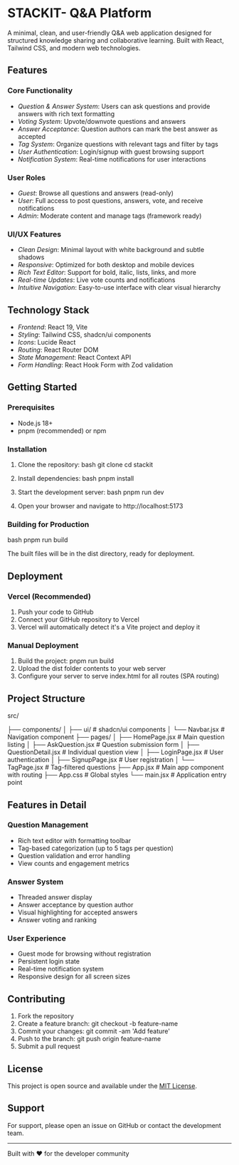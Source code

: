
# STACKIT- Q&A Platform

A minimal, clean, and user-friendly Q&A web application designed for structured knowledge sharing and collaborative learning. Built with React, Tailwind CSS, and modern web technologies.

## Features

### Core Functionality
- *Question & Answer System*: Users can ask questions and provide answers with rich text formatting
- *Voting System*: Upvote/downvote questions and answers
- *Answer Acceptance*: Question authors can mark the best answer as accepted
- *Tag System*: Organize questions with relevant tags and filter by tags
- *User Authentication*: Login/signup with guest browsing support
- *Notification System*: Real-time notifications for user interactions

### User Roles
- *Guest*: Browse all questions and answers (read-only)
- *User*: Full access to post questions, answers, vote, and receive notifications
- *Admin*: Moderate content and manage tags (framework ready)

### UI/UX Features
- *Clean Design*: Minimal layout with white background and subtle shadows
- *Responsive*: Optimized for both desktop and mobile devices
- *Rich Text Editor*: Support for bold, italic, lists, links, and more
- *Real-time Updates*: Live vote counts and notifications
- *Intuitive Navigation*: Easy-to-use interface with clear visual hierarchy

## Technology Stack

- *Frontend*: React 19, Vite
- *Styling*: Tailwind CSS, shadcn/ui components
- *Icons*: Lucide React
- *Routing*: React Router DOM
- *State Management*: React Context API
- *Form Handling*: React Hook Form with Zod validation

## Getting Started

### Prerequisites
- Node.js 18+ 
- pnpm (recommended) or npm

### Installation

1. Clone the repository:
bash
git clone <repository-url>
cd stackit


2. Install dependencies:
bash
pnpm install


3. Start the development server:
bash
pnpm run dev


4. Open your browser and navigate to http://localhost:5173

### Building for Production

bash
pnpm run build


The built files will be in the dist directory, ready for deployment.

## Deployment

### Vercel (Recommended)

1. Push your code to GitHub
2. Connect your GitHub repository to Vercel
3. Vercel will automatically detect it's a Vite project and deploy it

### Manual Deployment

1. Build the project: pnpm run build
2. Upload the dist folder contents to your web server
3. Configure your server to serve index.html for all routes (SPA routing)

## Project Structure


src/

├── components/
│   ├── ui/              # shadcn/ui components
│   └── Navbar.jsx       # Navigation component
├── pages/
│   ├── HomePage.jsx     # Main question listing
│   ├── AskQuestion.jsx  # Question submission form
│   ├── QuestionDetail.jsx # Individual question view
│   ├── LoginPage.jsx    # User authentication
│   ├── SignupPage.jsx   # User registration
│   └── TagPage.jsx      # Tag-filtered questions
├── App.jsx              # Main app component with routing
├── App.css              # Global styles
└── main.jsx             # Application entry point


## Features in Detail

### Question Management
- Rich text editor with formatting toolbar
- Tag-based categorization (up to 5 tags per question)
- Question validation and error handling
- View counts and engagement metrics

### Answer System
- Threaded answer display
- Answer acceptance by question author
- Visual highlighting for accepted answers
- Answer voting and ranking

### User Experience
- Guest mode for browsing without registration
- Persistent login state
- Real-time notification system
- Responsive design for all screen sizes

## Contributing

1. Fork the repository
2. Create a feature branch: git checkout -b feature-name
3. Commit your changes: git commit -am 'Add feature'
4. Push to the branch: git push origin feature-name
5. Submit a pull request

## License

This project is open source and available under the [MIT License](LICENSE).

## Support

For support, please open an issue on GitHub or contact the development team.

---

Built with ❤ for the developer community
